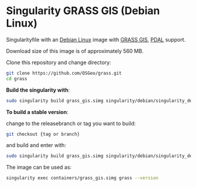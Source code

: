 # Singularity GRASS GIS (Debian Linux)

Singularityfile with an [Debian Linux](https://www.debian.org/) image with
[GRASS GIS](https://grass.osgeo.org/), [PDAL](https://pdal.io) support.

Download size of this image is of approximately 560 MB.

Clone this repository and change directory:

```bash
git clone https://github.com/OSGeo/grass.git
cd grass
```

__Build the singularity with__:

```bash
sudo singularity build grass_gis.simg singularity/debian/singularity_debian
```

__To build a stable version__:

change to the releasebranch or tag you want to build:

```bash
git checkout {tag or branch}
```

and build and enter with:

```bash
sudo singularity build grass_gis.simg singularity/debian/singularity_debian
```

The image can be used as:

```bash
singularity exec containers/grass_gis.simg grass --version
```
